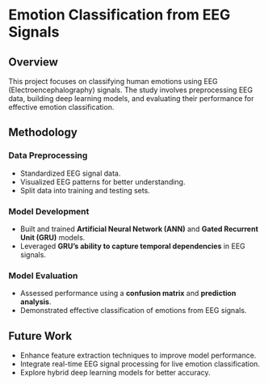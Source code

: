 # Emotion Classification from EEG Signals

## Overview
This project focuses on classifying human emotions using EEG (Electroencephalography) signals. The study involves preprocessing EEG data, building deep learning models, and evaluating their performance for effective emotion classification.

## Methodology
### Data Preprocessing
- Standardized EEG signal data.
- Visualized EEG patterns for better understanding.
- Split data into training and testing sets.

### Model Development
- Built and trained **Artificial Neural Network (ANN)** and **Gated Recurrent Unit (GRU)** models.
- Leveraged **GRU’s ability to capture temporal dependencies** in EEG signals.

### Model Evaluation
- Assessed performance using a **confusion matrix** and **prediction analysis**.
- Demonstrated effective classification of emotions from EEG signals.

## Future Work
- Enhance feature extraction techniques to improve model performance.
- Integrate real-time EEG signal processing for live emotion classification.
- Explore hybrid deep learning models for better accuracy.

